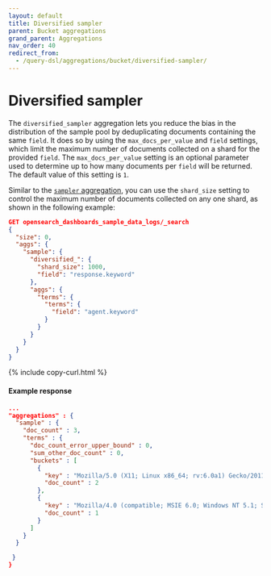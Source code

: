```yaml
---
layout: default
title: Diversified sampler
parent: Bucket aggregations
grand_parent: Aggregations
nav_order: 40
redirect_from:
  - /query-dsl/aggregations/bucket/diversified-sampler/
---
```


# Diversified sampler

The `diversified_sampler` aggregation lets you reduce the bias in the distribution of the sample pool by deduplicating documents containing the same `field`. It does so by using the `max_docs_per_value` and `field` settings, which limit the maximum number of documents collected on a shard for the provided `field`. The `max_docs_per_value` setting is an optional parameter used to determine up to how many documents per `field` will be returned. The default value of this setting is `1`.

Similar to the [`sampler` aggregation]({{site.url}}{{site.baseurl}}/aggregations/bucket/sampler/), you can use the `shard_size` setting to control the maximum number of documents collected on any one shard, as shown in the following example:

```json
GET opensearch_dashboards_sample_data_logs/_search
{
  "size": 0,
  "aggs": {
    "sample": {
      "diversified_": {
        "shard_size": 1000,
        "field": "response.keyword"
      },
      "aggs": {
        "terms": {
          "terms": {
            "field": "agent.keyword"
          }
        }
      }
    }
  }
}
```
{% include copy-curl.html %}

#### Example response

```json
...
"aggregations" : {
  "sample" : {
    "doc_count" : 3,
    "terms" : {
      "doc_count_error_upper_bound" : 0,
      "sum_other_doc_count" : 0,
      "buckets" : [
        {
          "key" : "Mozilla/5.0 (X11; Linux x86_64; rv:6.0a1) Gecko/20110421 Firefox/6.0a1",
          "doc_count" : 2
        },
        {
          "key" : "Mozilla/4.0 (compatible; MSIE 6.0; Windows NT 5.1; SV1; .NET CLR 1.1.4322)",
          "doc_count" : 1
        }
      ]
    }
  }

 }
}
```
 
